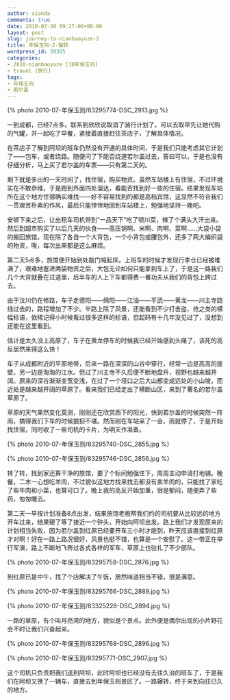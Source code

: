 ```yaml
---
author: xianda
comments: true
date: 2010-07-30 09:27:00+00:00
layout: post
slug: journey-to-nianbaoyuze-2
title: 年保玉则-2-辗转
wordpress_id: 28305
categories:
- 2010-nianbaoyuze [10年保玉则]
- travel [旅行]
tags:
- 年保玉则
- 若尔盖
---
```


{% photo 2010-07-年保玉则/83295774-DSC_2913.jpg %}



一到成都，已经7点多。联系到欣欣说取消了骑行计划了，可以去取早先让她代购的气罐，并一起吃了早餐，紧接着直接赶往茶店子，了解具体情况。



在茶店子了解到阿坝的班车仍然没有开通的具体时间，于是我们只能考虑其它计划了——包车，或者绕路。随便问了下能否绕道若尔盖过去，答曰可以，于是也没有仔细分析，马上买了若尔盖的车票——只有第二天的。



剩下就是多出的一天时间了，找住宿，购买物资。虽然车站楼上有住宿，不过环境实在不敢恭维，于是跑到外面四处溜达，看能否找到好一些的住宿。结果发现车站所在这个地方住宿确实难找——好不容易找到的都是高档宾馆，这显然不符合我们一贯艰苦朴素的作风，最后只能悻悻地回到车站楼上，勉强地坚持一晚吧。



安顿下来之后，让出租车司机带到“一品天下”吃了顿川菜，辣了个满头大汗出来。然后到超市购买了以后几天的伙食——高压锅啊、米啊、肉啊、菜啊……大袋小袋的搬回旅馆。现在除了各自一个大背包，一个小背包或腰包外，还多了两大编织袋的物资，唉，每次出来都是这么麻烦。



第二天5点多，旅馆便开始到处敲门喊起床。上班车的时候才发现行李仓已经被堆满了，艰难地塞进两袋物资之后，大包无论如何只能拿到车上了，于是这一路我们几个大背就叠在过道里，后半车的人上下车都得费一番功夫从我们的背包上跨过去。

   <!-- more -->

由于汶川仍在修路，车子走德阳——绵阳——江油——平武——黄龙——川主寺路线过去的，路程增加了不少。半路上除了风景，还能看到不少打击盗、抢之类的横幅标语，依稀记得小时候看过很多这样的标语，但起码有十几年没见过了，没想到还能在这里看到。



估计是太久没上高原了，车子在黄龙停车的时候我已经开始感到头痛了，该死的高反居然来得这么快！



车子从成都附近的平原地带，后来一路在深深的山谷中穿行，经常一边是高高的崖壁，另一边是淘淘的江水。但过了川主寺不久后便不断地盘升，视野也越来越开阔。原来的深谷渐渐变宽变浅，在过了一个垭口之后大山都变成远处的小山坡，而近处是越来越开阔的草原了。看来我们已经走出了横断山区，来到了著名的若尔盖草原了。



草原的天气果然变化莫测，刚刚还在欣赏西下的阳光，快到若尔盖的时候突然一阵雨，搞得我们下车的时候狼狈不堪。然而刚在车站呆了一会，雨就停了，于是开始找住宿，同时收了一些司机的卡片，为明天作准备。



{% photo 2010-07-年保玉则/83295740-DSC_2855.jpg %}



{% photo 2010-07-年保玉则/83295746-DSC_2856.jpg %}



转了转，找到家还算干净的旅馆，要了个标间勉强住下，周周主动申请打地铺。晚餐，二木一心想吃羊肉，不过貌似这地方找来找去都没有卖羊肉的，只能找了家吃了些牛肉和小菜，也算可口了。晚上我的高反开始加重，很是郁闷，随便弄了些药，匆匆睡去。



第二天一早按计划准备8点出发，结果旅馆老板帮我们约的司机要从比较远的地方开车过来，结果硬了等了接近一个钟头，开始向阿坝出发。路上我们才发现原来的计划相当失败，因为若尔盖到红原已经要开车三小时才能到，昨天应该直接到红原才对啊！好在一路上路况很好，风景也挺不错，也算是一个安慰了。这一带正在举行军演，路上不断地飞奔过各式各样的军车，草原上也驻扎了不少部队。



{% photo 2010-07-年保玉则/83295758-DSC_2876.jpg %}



到红原已是中午，找了个店解决了午饭，居然味道相当不错，很是满意。



{% photo 2010-07-年保玉则/83295766-DSC_2889.jpg %}



{% photo 2010-07-年保玉则/83325228-DSC_2894.jpg %}



一路的草原，有个叫月亮湾的地方，貌似是个景点。此外便是偶尔出现的小片野花会不时让我们兴奋起来。



{% photo 2010-07-年保玉则/83295768-DSC_2896.jpg %}



{% photo 2010-07-年保玉则/83295771-DSC_2907.jpg %}



这个司机只负责把我们送到阿坝，此时阿坝也已经没有去往久治的班车了，于是我们在阿坝又换了一辆车，直接去到年保玉则景区了。一路辗转，终于来到向往已久的地方。
